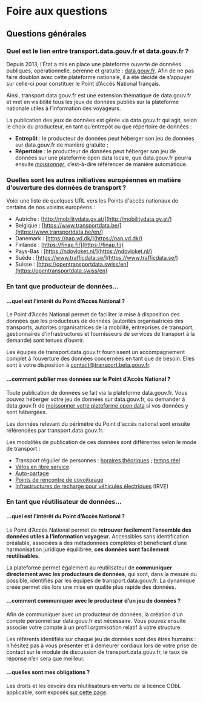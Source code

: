 # Foire aux questions

## Questions générales

### Quel est le lien entre transport.data.gouv.fr et data.gouv.fr ?

Depuis 2013, l’État a mis en place une plateforme ouverte de données publiques, opérationnelle, pérenne et gratuite : [data.gouv.fr](https://data.gouv.fr). Afin de ne pas faire doublon avec cette plateforme nationale, il a été décidé de s’appuyer sur celle-ci pour constituer le Point d’Accès National français.

Ainsi, transport.data.gouv.fr est une extension thématique de data.gouv.fr et met en visibilité tous les jeux de données publiés sur la plateforme nationale utiles à l’information des voyageurs.

La publication des jeux de données est gérée via data.gouv.fr qui agit, selon le choix du producteur, en tant qu’entrepôt ou que répertoire de données :

* **Entrepôt** : le producteur de données peut héberger son jeu de données sur data.gouv.fr de manière gratuite ;
* **Répertoire** : le producteur de données peut héberger son jeu de données sur une plateforme open data locale, que data.gouv.fr pourra ensuite [_moissonner_](https://doc.data.gouv.fr/jeux-de-donnees/demander-a-datagouvfr-de-moisonner-votre-site/), c’est-à-dire référencer de manière automatique.

### Quelles sont les autres initiatives européennes en matière d'ouverture des données de transport ?

Voici une liste de quelques URL vers les Points d'accès nationaux de certains de nos voisins européens : 

* Autriche : [http://mobilitydata.gv.at/](http://mobilitydata.gv.at/) 
* Belgique : [https://www.transportdata.be/](https://www.transportdata.be/en/)
* Danemark : [https://nap.vd.dk/](https://nap.vd.dk/)
* Finlande : [https://finap.fi/](https://finap.fi/)
* Pays-Bas : [https://ndovloket.nl/](https://ndovloket.nl/)
* Suède : [https://www.trafficdata.se/](https://www.trafficdata.se/)
* Suisse : [https://opentransportdata.swiss/en](https://opentransportdata.swiss/en)

### En tant que producteur de données…

#### ...quel est l’intérêt du Point d’Accès National ?

Le Point d’Accès National permet de faciliter la mise à disposition des données que les producteurs de données \(autorités organisatrices des transports, autorités organisatrices de la mobilité, entreprises de transport, gestionnaires d’infrastructures et fournisseurs de services de transport à la demande\) sont tenues d’ouvrir.

Les équipes de transport.data.gouv.fr fournissent un accompagnement complet à l’ouverture des données concernées en tant que de besoin. Elles sont à votre disposition à contact@transport.beta.gouv.fr.

#### ...comment publier mes données sur le Point d’Accès National ?

Toute publication de données se fait via la plateforme data.gouv.fr. Vous pouvez héberger votre jeu de données sur data.gouv.fr, ou demander à data.gouv.fr de [moissonner votre plateforme open data](https://doc.data.gouv.fr/jeux-de-donnees/demander-a-datagouvfr-de-moisonner-votre-site/) si vos données y sont hébergées.

Les données relevant du périmètre du Point d'accès national sont ensuite référencées par transport.data.gouv.fr.

Les modalités de publication de ces données sont différentes selon le mode de transport : 

* Transport régulier de personnes : [horaires théoriques](producteurs/operateurs-de-transport-regulier-de-personnes/publier-des-horaires-theoriques-de-transport-regulier.md) ; [temps réel](producteurs/operateurs-de-transport-regulier-de-personnes/temps-reel-des-transports-en-commun.md)
* [Vélos en libre service](producteurs/velos-en-libre-service.md)
* [Auto-partage](producteurs/auto-partage.md) 
* [Points de rencontre de covoiturage](producteurs/points-de-rencontre-de-covoiturage.md)
* [Infrastructures de recharge pour véhicules électriques](producteurs/infrastructures-de-recharge-de-vehicules-electriques-irve.md) \(IRVE\)

### En tant que réutilisateur de données…

#### …quel est l’intérêt du Point d’Accès National ?

Le Point d’Accès National permet de **retrouver facilement l’ensemble des données utiles à l’information voyageur**. Accessibles sans identification préalable, associées à des métadonnées complètes et bénéficiant d’une harmonisation juridique équilibrée, **ces données sont facilement réutilisables**.

La plateforme permet également au réutilisateur de **communiquer directement avec les producteurs de données**, qui sont, dans la mesure du possible, identifiés par les équipes de transport.data.gouv.fr. La dynamique créée permet dès lors une mise en qualité plus rapide des données.

#### …comment communiquer avec le producteur d’un jeu de données ?

Afin de communiquer avec un producteur de données, la création d’un compte personnel sur data.gouv.fr est nécessaire. Vous pouvez ensuite associer votre compte à un profil _organisation_ relatif à votre structure.

Les référents identifiés sur chaque jeu de données sont des êtres humains : n’hésitez pas à vous présenter et à demeurer cordiaux lors de votre prise de contact sur le module de discussion de transport.data.gouv.fr, le taux de réponse n’en sera que meilleur.

#### …quelles sont mes obligations ?

Les droits et les devoirs des réutilisateurs en vertu de la licence ODbL applicable, sont exposés [sur cette page](reutilisateurs/licence-odbl-et-conditions-de-reutilisation.md). 

